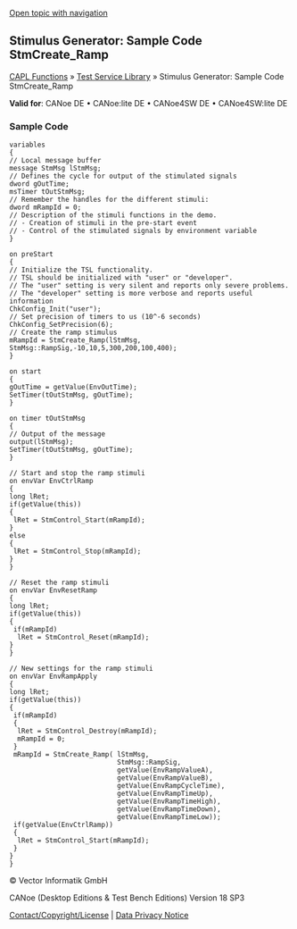 [Open topic with navigation](../../../../CANoeDEFamily.htm#Topics/CAPLFunctions/Test/CAPLfunctionsTSLSampleCode.md)

## Stimulus Generator: Sample Code StmCreate_Ramp

[CAPL Functions](../CAPLfunctions.md) » [Test Service Library](CAPLfunctionsTSLStimulusOverview.md) » Stimulus Generator: Sample Code StmCreate_Ramp

**Valid for**: CANoe DE • CANoe:lite DE • CANoe4SW DE • CANoe4SW:lite DE

### Sample Code

```plaintext
variables
{
// Local message buffer
message StmMsg lStmMsg;
// Defines the cycle for output of the stimulated signals
dword gOutTime;
msTimer tOutStmMsg;
// Remember the handles for the different stimuli:
dword mRampId = 0;
// Description of the stimuli functions in the demo.
// - Creation of stimuli in the pre-start event
// - Control of the stimulated signals by environment variable
}
```

```plaintext
on preStart
{
// Initialize the TSL functionality.
// TSL should be initialized with "user" or "developer".
// The "user" setting is very silent and reports only severe problems.
// The "developer" setting is more verbose and reports useful information
ChkConfig_Init("user");
// Set precision of timers to us (10^-6 seconds)
ChkConfig_SetPrecision(6);
// Create the ramp stimulus
mRampId = StmCreate_Ramp(lStmMsg, StmMsg::RampSig,-10,10,5,300,200,100,400);
}
```

```plaintext
on start
{
gOutTime = getValue(EnvOutTime);
SetTimer(tOutStmMsg, gOutTime);
}
```

```plaintext
on timer tOutStmMsg
{
// Output of the message
output(lStmMsg);
SetTimer(tOutStmMsg, gOutTime);
}
```

```plaintext
// Start and stop the ramp stimuli
on envVar EnvCtrlRamp
{
long lRet;
if(getValue(this))
{
 lRet = StmControl_Start(mRampId);
}
else
{
 lRet = StmControl_Stop(mRampId);
}
}
```

```plaintext
// Reset the ramp stimuli
on envVar EnvResetRamp
{
long lRet;
if(getValue(this))
{
 if(mRampId)
  lRet = StmControl_Reset(mRampId);
}
}
```

```plaintext
// New settings for the ramp stimuli
on envVar EnvRampApply
{
long lRet;
if(getValue(this))
{
 if(mRampId)
 { 
  lRet = StmControl_Destroy(mRampId);
  mRampId = 0;
 }
 mRampId = StmCreate_Ramp( lStmMsg, 
                           StmMsg::RampSig,
                           getValue(EnvRampValueA),
                           getValue(EnvRampValueB),
                           getValue(EnvRampCycleTime),
                           getValue(EnvRampTimeUp),
                           getValue(EnvRampTimeHigh),
                           getValue(EnvRampTimeDown),
                           getValue(EnvRampTimeLow));
 if(getValue(EnvCtrlRamp))
 {
  lRet = StmControl_Start(mRampId);
 }
}
}
```

© Vector Informatik GmbH

CANoe (Desktop Editions & Test Bench Editions) Version 18 SP3

[Contact/Copyright/License](../../Shared/ContactCopyrightLicense.md) | [Data Privacy Notice](https://www.vector.com/int/en/company/get-info/privacy-policy/)
